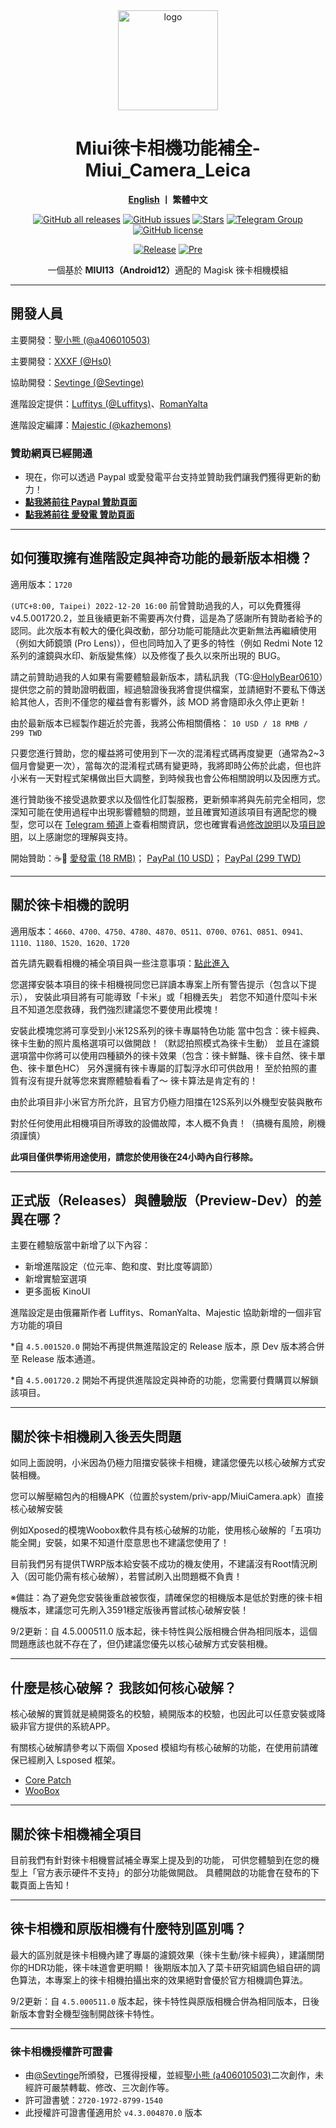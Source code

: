 <div align="center">
   <img width="160" src="https://i.imgur.com/jm0M0rG.png" alt="logo">
   <h1>Miui徠卡相機功能補全-Miui_Camera_Leica</h1>
   <p>
       <b><a href="https://github.com/a406010503/Miui_Camera/blob/main/Leica_en.md">English</a>  丨 繁體中文</b>
   </p>
   <a href="https://github.com/a406010503/Miui_Camera/releases"><img alt="GitHub all releases" src="https://img.shields.io/github/downloads/a406010503/Miui_Camera/total?label=Downloads"></a>
   <a href="https://github.com/a406010503/Miui_Camera/issues"><img alt="GitHub issues" src="https://img.shields.io/github/issues/a406010503/Miui_Camera"></a>
   <a href="https://github.com/a406010503/Miui_Camera/"><img alt="Stars" src="https://img.shields.io/github/stars/a406010503/Miui_Camera?label=stars"></a>
   <a href="https://t.me/HolyBearHome"><img alt="Telegram Group" src="https://img.shields.io/badge/聖小熊の小屋-Telegram-blue.svg?logo=telegram"></a>
   <a href="https://github.com/a406010503/Miui_Camera/blob/main/LICENSE"><img alt="GitHub license" src="https://img.shields.io/github/license/a406010503/Miui_Camera"></a><p>
      <a href="https://github.com/a406010503/Miui_Camera/releases/latest"><img alt="Release" src="https://img.shields.io/github/v/release/a406010503/Miui_Camera?label=release"></a>
   <a href="https://github.com/a406010503/Miui_Camera/releases/"><img alt="Pre" src="https://img.shields.io/github/v/tag/a406010503/Miui_Camera?color=orange&include_prereleases&label=Pre-release"></a>
   <p>一個基於 <b>MIUI13（Android12）</b>適配的 Magisk 徠卡相機模組</p>
</div>

---

## 開發人員
主要開發：[聖小熊 (@a406010503)](https://github.com/a406010503)<p>
主要開發：[XXXF (@Hs0)](https://github.com/Hs0)<p>
協助開發：[Sevtinge (@Sevtinge)](https://github.com/sevtinge)<p>
進階設定提供：[Luffitys (@Luffitys)](https://github.com/Luffitys)、[RomanYalta](https://4pda.to/forum/index.php?showuser=513933)<p>
進階設定編譯：[Majestic (@kazhemons)](https://github.com/kazhemons)</p>

### 贊助網頁已經開通
- 現在，你可以透過 Paypal 或愛發電平台支持並贊助我們讓我們獲得更新的動力！
- **[點我將前往 Paypal 贊助頁面](https://paypal.me/holybear0610)**
- **[點我將前往 愛發電 贊助頁面](https://afdian.net/a/HolyBear)**

---

## 如何獲取擁有進階設定與神奇功能的最新版本相機？
適用版本：`1720`

`(UTC+8:00, Taipei) 2022-12-20 16:00` 前曾贊助過我的人，可以免費獲得 v4.5.001720.2，並且後續更新不需要再次付費，這是為了感謝所有贊助者給予的認同。此次版本有較大的優化與改動，部分功能可能隨此次更新無法再繼續使用（例如大師鏡頭 (Pro Lens)），但也同時加入了更多的特性（例如 Redmi Note 12 系列的濾鏡與水印、新版變焦條）以及修復了長久以來所出現的 BUG。

請之前贊助過我的人如果有需要體驗最新版本，請私訊我（TG:[@HolyBear0610](https://t.me/HolyBear0610)）提供您之前的贊助證明截圖，經過驗證後我將會提供檔案，並請絕對不要私下傳送給其他人，否則不僅您的權益會有影響外，該 MOD 將會隨即永久停止更新！

由於最新版本已經製作趨近於完善，我將公佈相關價格：
`10 USD / 18 RMB / 299 TWD`

只要您進行贊助，您的權益將可使用到下一次的混淆程式碼再度變更（通常為2~3個月會變更一次），當每次的混淆程式碼有變更時，我將即時公佈於此處，但也許小米有一天對程式架構做出巨大調整，到時候我也會公佈相關說明以及因應方式。

進行贊助後不接受退款要求以及個性化訂製服務，更新頻率將與先前完全相同，您深知可能在使用過程中出現影響體驗的問題，並且確實知道該項目有適配您的機型，您可以在 [Telegram 頻道](https://t.me/HolyBearHome/115)上查看相關資訊，您也確實看過[修改說明](https://github.com/a406010503/Miui_Camera/blob/main/Leica.md)以及[項目說明](https://github.com/a406010503/Miui_Camera/blob/main/README.md)，以上感謝您的理解與支持。

開始贊助：☕️🍺
[愛發電 (18 RMB)](https://afdian.net/item?plan_id=dfd7a8707e7b11eda1b452540025c377)；
[PayPal (10 USD)](http://paypal.me/holybear0610/10USD)；
[PayPal (299 TWD)](http://paypal.me/holybear0610/299TWD)

---

## 關於徠卡相機的說明
適用版本：`4660、4700、4750、4780、4870、0511、0700、0761、0851、0941、1110、1180、1520、1620、1720`

首先請先觀看相機的補全項目與一些注意事項：[點此進入](https://github.com/a406010503/Miui_Camera/blob/main/README.md)<p>
您選擇安裝本項目的徠卡相機視同您已詳讀本專案上所有警告提示（包含以下提示），
安裝此項目將有可能導致「卡米」或「相機丟失」
若您不知道什麼叫卡米且不知道怎麼救磚，我們強烈建議您不要使用此模塊！

安裝此模塊您將可享受到小米12S系列的徠卡專屬特色功能
當中包含：徠卡經典、徠卡生動的照片風格選項可以做開啟！（默認拍照模式為徠卡生動）
並且在濾鏡選項當中你將可以使用四種額外的徠卡效果（包含：徠卡鮮豔、徠卡自然、徠卡單色、徠卡單色HC）
另外還擁有徠卡專屬的訂製浮水印可供啟用！
至於拍照的畫質有沒有提升就等您來實際體驗看看了～ 徠卡算法是肯定有的！<p>

由於此項目非小米官方所允許，且官方仍極力阻擋在12S系列以外機型安裝與散布<p>
對於任何使用此相機項目所導致的設備故障，本人概不負責！（搞機有風險，刷機須謹慎）<p>
**此項目僅供學術用途使用，請您於使用後在24小時內自行移除。**</p>

---

## 正式版（Releases）與體驗版（Preview-Dev）的差異在哪？
主要在體驗版當中新增了以下內容：
- 新增進階設定（位元率、飽和度、對比度等調節）
- 新增實驗室選項
- 更多面板 KinoUI
<p>
進階設定是由俄羅斯作者 Luffitys、RomanYalta、Majestic 協助新增的一個非官方功能的項目

*自 `4.5.001520.0` 開始不再提供無進階設定的 Release 版本，原 Dev 版本將合併至 Release 版本通道。<p>
*自 `4.5.001720.2` 開始不再提供進階設定與神奇的功能，您需要付費購買以解鎖該項目。

---

## 關於徠卡相機刷入後丟失問題
如同上面說明，小米因為仍極力阻擋安裝徠卡相機，建議您優先以核心破解方式安裝相機。<p>
您可以解壓縮包內的相機APK（位置於system/priv-app/MiuiCamera.apk）直接核心破解安裝<p>
例如Xposed的模塊Woobox軟件具有核心破解的功能，使用核心破解的「五項功能全開」安裝，如果不知道什麼意思也不建議您使用了！<p>
目前我們另有提供TWRP版本給安裝不成功的機友使用，不建議沒有Root情況刷入（因可能仍需有核心破解），若嘗試刷入出問題概不負責！<p>
※備註：為了避免您安裝後重啟被恢復，請確保您的相機版本是低於對應的徠卡相機版本，建議您可先刷入3591穩定版後再嘗試核心破解安裝！</p>
<p>
9/2更新：自 4.5.000511.0 版本起，徠卡特性與公版相機合併為相同版本，這個問題應該也就不存在了，但仍建議您優先以核心破解方式安裝相機。
   
---

## 什麼是核心破解？ 我該如何核心破解？
核心破解的實質就是繞開簽名的校驗，繞開版本的校驗，也因此可以任意安裝或降級非官方提供的系統APP。<p>
有關核心破解請參考以下兩個 Xposed 模組均有核心破解的功能，在使用前請確保已經刷入 Lsposed 框架。
- [Core Patch](https://github.com/LSPosed/CorePatch/releases)
- [WooBox](https://github.com/Xposed-Modules-Repo/com.lt2333.simplicitytools)

---

## 關於徠卡相機補全項目
目前我們有針對徠卡相機嘗試補全專案上提及到的功能，
可供您體驗到在您的機型上「官方表示硬件不支持」的部分功能做開啟。
具體開啟的功能會在發布的下載頁面上告知！

---

## 徠卡相機和原版相機有什麼特別區別嗎？

最大的區別就是徠卡相機內建了專屬的濾鏡效果（徠卡生動/徠卡經典），建議關閉你的HDR功能，徠卡味道會更明顯！
後期版本加入了菜卡研究組調色組自研的調色算法，本專案上的徠卡相機拍攝出來的效果絕對會優於官方相機調色算法。<p>
9/2更新：自 `4.5.000511.0` 版本起，徠卡特性與原版相機合併為相同版本，日後新版本會對全機型強制開啟徠卡特性。

---

### 徠卡相機授權許可證書
- 由[@Sevtinge](https://github.com/Sevtinge)所頒發，已獲得授權，並經[聖小熊 (a406010503)](https://github.com/a406010503)二次創作，未經許可嚴禁轉載、修改、三次創作等。
- 許可證書號：`2720-1972-8799-1540`
- 此授權許可證書僅適用於 `v4.3.004870.0` 版本
